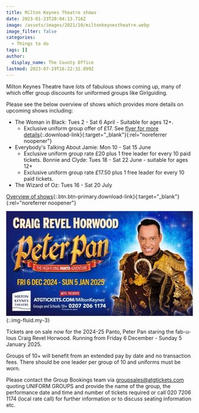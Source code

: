 ```yaml
---
title: Milton Keynes Theatre shows
date: 2023-01-23T20:04:13.716Z
image: /assets/images/2021/10/miltonkeynestheatre.webp
image_filter: false
categories:
  - Things to do
tags: []
author:
  display_name: The County Office
lastmod: 2023-07-29T16:22:32.899Z
---
```

Milton Keynes Theatre have lots of fabulous shows coming up, many of which offer group discounts for uniformed groups like Girlguiding.

Please see the below overview of shows which provides more details on upcoming shows including:

- The Woman in Black: Tues 2 - Sat 6 April - Suitable for ages 12+.
  - Exclusive uniform group offer of £17. See [flyer for more details](/assets/docs/2024/mk-theatre-the-woman-in-black.pdf){:.download-link}{:target="_blank"}{:rel="noreferrer noopener"}
- Everybody's Talking About Jamie: Mon 10 - Sat 15 June
  - Exclusive uniform group rate £20 plus 1 free leader for every 10 paid tickets.
Bonnie and Clyde: Tues 18 - Sat 22 June - suitable for ages 12+
  - Exclusive uniform group rate £17.50 plus 1 free leader for every 10 paid tickets.
- The Wizard of Oz: Tues 16 - Sat 20 July

[Overview of shows](/assets/docs/2024/mk-theatre-flyer-2024-03.pdf){:.btn.btn-primary.download-link}{:target="_blank"}{:rel="noreferrer noopener"}

![2024-25 Panto: Peter Pan](/assets/images/2024/01/mktheatre-panto.webp){:.img-fluid.my-3}

Tickets are on sale now for the 2024-25 Panto, Peter Pan staring the fab-u-lous Craig Revel Horwood.  Running from Friday 6 December - Sunday 5 January 2025.

Groups of 10+ will benefit from an extended pay by date and no transaction fees. There should be one leader per group of 10 and uniforms must be worn.

Please contact the Group Bookings team via <groupsales@atgtickets.com> quoting UNIFORM GROUPS and provide the name of the group, the performance date and time and number of tickets required or call 020 7206 1174 (local rate call) for further information or to discuss seating information etc.
